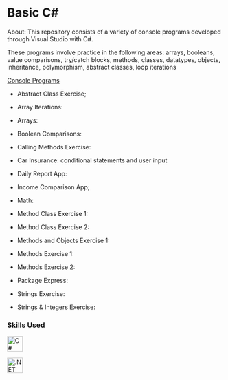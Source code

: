 # Basic C#

About: This repository consists of a variety of console programs developed through Visual Studio with C#.

These programs involve practice in the following areas: arrays, booleans, value comparisons, try/catch blocks, methods, classes, datatypes, objects, inheritance, polymorphism, abstract classes, loop iterations


<ins> Console Programs </ins>

- Abstract Class Exercise;

- Array Iterations: 

- Arrays:

- Boolean Comparisons:

- Calling Methods Exercise:

- Car Insurance: conditional statements and user input

- Daily Report App:

- Income Comparison App;

- Math:

- Method Class Exercise 1:

- Method Class Exercise 2:

- Methods and Objects Exercise 1:

- Methods Exercise 1:

- Methods Exercise 2:

- Package Express:

- Strings Exercise: 

- Strings & Integers Exercise:



### Skills Used

<p align="left">

<!--C#-->
<a href="https://docs.microsoft.com/en-us/dotnet/csharp/" target="_blank" rel="noreferrer"><img src="https://raw.githubusercontent.com/danielcranney/readme-generator/main/public/icons/skills/csharp-colored.svg" width="36" height="36" alt="C#" /></a>

<!--.NET-->
<a href="https://dotnet.microsoft.com/en-us/" target="_blank" rel="noreferrer"><img src="https://raw.githubusercontent.com/danielcranney/readme-generator/main/public/icons/skills/dot-net-colored.svg" width="36" height="36" alt=".NET" /></a>

</p>
